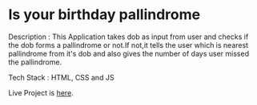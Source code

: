 # Is your birthday pallindrome

Description : This Application takes dob as input from user and checks if the dob forms a pallindrome or not.If not,it tells the user which is nearest pallindrome from it's dob and also gives the number of days user missed the pallindrome.  

Tech Stack : HTML, CSS and JS

Live Project is [here](https://piyushlund-isbirthdaypallindrome.netlify.app/).
